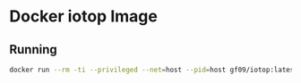 # Docker iotop Image

## Running

```bash
docker run --rm -ti --privileged --net=host --pid=host gf09/iotop:latest
```
